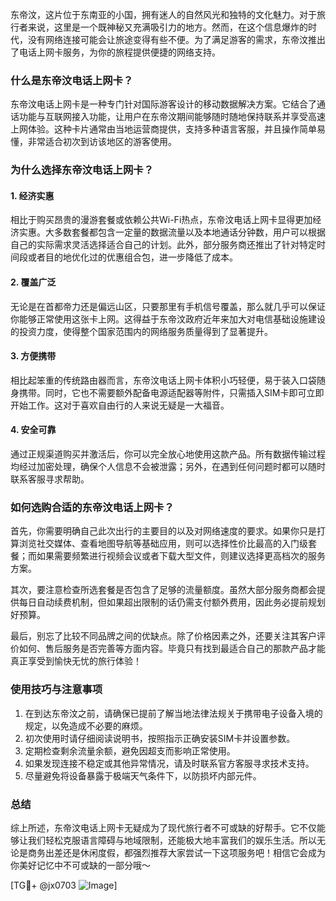 东帝汶，这片位于东南亚的小国，拥有迷人的自然风光和独特的文化魅力。对于旅行者来说，这里是一个既神秘又充满吸引力的地方。然而，在这个信息爆炸的时代，没有网络连接可能会让旅途变得有些不便。为了满足游客的需求，东帝汶推出了电话上网卡服务，为你的旅程提供便捷的网络支持。

### 什么是东帝汶电话上网卡？

东帝汶电话上网卡是一种专门针对国际游客设计的移动数据解决方案。它结合了通话功能与互联网接入功能，让用户在东帝汶期间能够随时随地保持联系并享受高速上网体验。这种卡片通常由当地运营商提供，支持多种语言客服，并且操作简单易懂，非常适合初次到访该地区的游客使用。

### 为什么选择东帝汶电话上网卡？

#### 1. **经济实惠**
相比于购买昂贵的漫游套餐或依赖公共Wi-Fi热点，东帝汶电话上网卡显得更加经济实惠。大多数套餐都包含一定量的数据流量以及本地通话分钟数，用户可以根据自己的实际需求灵活选择适合自己的计划。此外，部分服务商还推出了针对特定时间段或者目的地优化过的优惠组合包，进一步降低了成本。

#### 2. **覆盖广泛**
无论是在首都帝力还是偏远山区，只要那里有手机信号覆盖，那么就几乎可以保证你能够正常使用这张卡上网。这得益于东帝汶政府近年来加大对电信基础设施建设的投资力度，使得整个国家范围内的网络服务质量得到了显著提升。

#### 3. **方便携带**
相比起笨重的传统路由器而言，东帝汶电话上网卡体积小巧轻便，易于装入口袋随身携带。同时，它也不需要额外配备电源适配器等附件，只需插入SIM卡即可立即开始工作。这对于喜欢自由行的人来说无疑是一大福音。

#### 4. **安全可靠**
通过正规渠道购买并激活后，你可以完全放心地使用这款产品。所有数据传输过程均经过加密处理，确保个人信息不会被泄露；另外，在遇到任何问题时都可以随时联系客服寻求帮助。

### 如何选购合适的东帝汶电话上网卡？

首先，你需要明确自己此次出行的主要目的以及对网络速度的要求。如果你只是打算浏览社交媒体、查看地图导航等基础应用，则可以选择性价比最高的入门级套餐；而如果需要频繁进行视频会议或者下载大型文件，则建议选择更高档次的服务方案。

其次，要注意检查所选套餐是否包含了足够的流量额度。虽然大部分服务商都会提供每日自动续费机制，但如果超出限制的话仍需支付额外费用，因此务必提前规划好预算。

最后，别忘了比较不同品牌之间的优缺点。除了价格因素之外，还要关注其客户评价如何、售后服务是否完善等方面内容。毕竟只有找到最适合自己的那款产品才能真正享受到愉快无忧的旅行体验！

### 使用技巧与注意事项

1. 在到达东帝汶之前，请确保已提前了解当地法律法规关于携带电子设备入境的规定，以免造成不必要的麻烦。
2. 初次使用时请仔细阅读说明书，按照指示正确安装SIM卡并设置参数。
3. 定期检查剩余流量余额，避免因超支而影响正常使用。
4. 如果发现连接不稳定或其他异常情况，请及时联系官方客服寻求技术支持。
5. 尽量避免将设备暴露于极端天气条件下，以防损坏内部元件。

### 总结

综上所述，东帝汶电话上网卡无疑成为了现代旅行者不可或缺的好帮手。它不仅能够让我们轻松克服语言障碍与地域限制，还能极大地丰富我们的娱乐生活。所以无论是商务出差还是休闲度假，都强烈推荐大家尝试一下这项服务吧！相信它会成为你美好记忆中不可或缺的一部分哦～

[TG💪+ @jx0703 ![Image](https://github.com/user-attachments/assets/dbca1d08-cadb-493c-b0ec-ad6f7a83f270)]